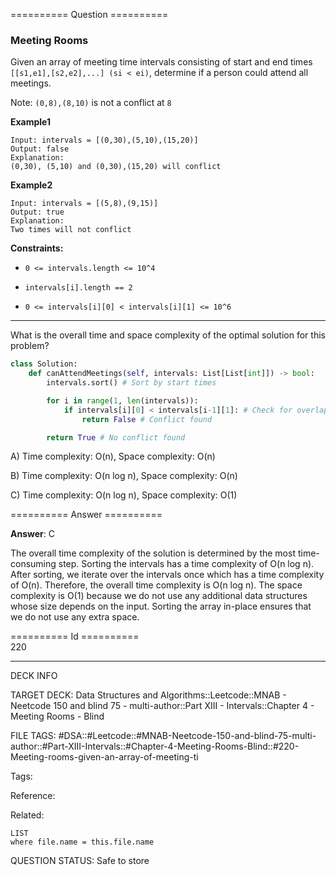========== Question ==========  

### Meeting Rooms

Given an array of meeting time intervals consisting of start and end times `[[s1,e1],[s2,e2],...] (si < ei)`, determine if a person could attend all meetings.

Note: `(0,8),(8,10)` is not a conflict at `8`

**Example1**

```
Input: intervals = [(0,30),(5,10),(15,20)]
Output: false
Explanation:
(0,30), (5,10) and (0,30),(15,20) will conflict
```

**Example2**

```
Input: intervals = [(5,8),(9,15)]
Output: true
Explanation:
Two times will not conflict
```

**Constraints:**

-   `0 <= intervals.length <= 10^4`

-   `intervals[i].length == 2`

-   `0 <= intervals[i][0] < intervals[i][1] <= 10^6`

---

What is the overall time and space complexity of the optimal solution for this problem?

```python
class Solution:
    def canAttendMeetings(self, intervals: List[List[int]]) -> bool:
        intervals.sort() # Sort by start times

        for i in range(1, len(intervals)):
            if intervals[i][0] < intervals[i-1][1]: # Check for overlap
                return False # Conflict found

        return True # No conflict found
```

A) Time complexity: O(n), Space complexity: O(n)

B) Time complexity: O(n log n), Space complexity: O(n)

C) Time complexity: O(n log n), Space complexity: O(1)  

========== Answer ==========  

**Answer**: C

The overall time complexity of the solution is determined by the most time-consuming step. Sorting the intervals has a time complexity of O(n log n). After sorting, we iterate over the intervals once which has a time complexity of O(n). Therefore, the overall time complexity is O(n log n). The space complexity is O(1) because we do not use any additional data structures whose size depends on the input. Sorting the array in-place ensures that we do not use any extra space.

========== Id ==========  
220

---

DECK INFO

TARGET DECK: Data Structures and Algorithms::Leetcode::MNAB - Neetcode 150 and blind 75 - multi-author::Part XIII - Intervals::Chapter 4 - Meeting Rooms - Blind

FILE TAGS: #DSA::#Leetcode::#MNAB-Neetcode-150-and-blind-75-multi-author::#Part-XIII-Intervals::#Chapter-4-Meeting-Rooms-Blind::#220-Meeting-rooms-given-an-array-of-meeting-ti

Tags:

Reference:

Related:

```dataview
LIST
where file.name = this.file.name
```

QUESTION STATUS: Safe to store

